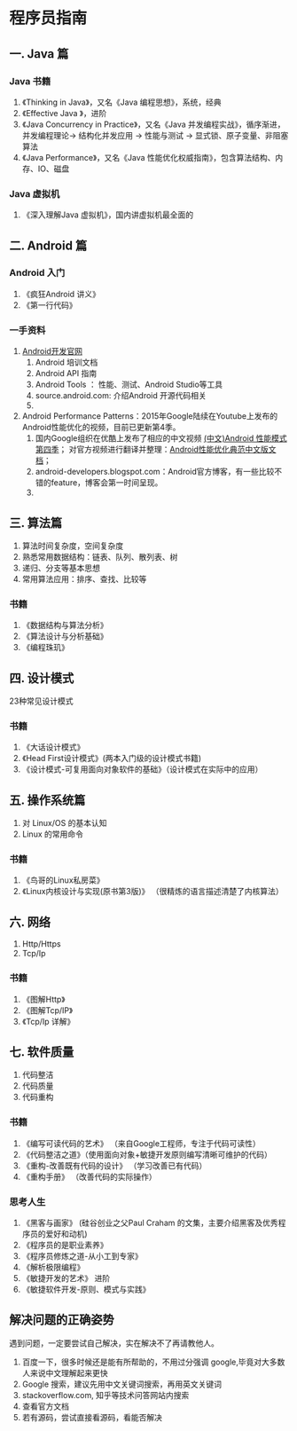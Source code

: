 # 程序员指南
## 一. Java 篇
### Java 书籍
1. 《Thinking in Java》，又名《Java 编程思想》，系统，经典
2. 《Effective Java 》，进阶
3. 《Java Concurrency in Practice》，又名《Java 并发编程实战》，循序渐进，并发编程理论-> 结构化并发应用 -> 性能与测试 -> 显式锁、原子变量、非阻塞算法
4. 《Java Performance》，又名《Java 性能优化权威指南》，包含算法结构、内存、IO、磁盘


### Java 虚拟机
1. 《深入理解Java 虚拟机》，国内讲虚拟机最全面的

## 二. Android 篇
### Android 入门
1. 《疯狂Android 讲义》
2. 《第一行代码》


### 一手资料
1. [Android开发官网](developer.android.com)
    1. Android 培训文档 
    2. Android API 指南
    3. Android Tools ： 性能、测试、Android Studio等工具
    4. source.android.com: 介绍Android 开源代码相关
    5. 
2. Android Performance Patterns：2015年Google陆续在Youtube上发布的Android性能优化的视频，目前已更新第4季。
    1. 国内Google组织在优酷上发布了相应的中文视频 [(中文)Android 性能模式 第四季](http://v.youku.com/v_show/id_XMTUyMTM0MzgyNA==.html?f=26946827)；
对官方视频进行翻译并整理：[Android性能优化典范中文版文档](http://hukai.me/)；
    2. android-developers.blogspot.com：Android官方博客，有一些比较不错的feature，博客会第一时间呈现。
    3. 

## 三. 算法篇
1. 算法时间复杂度，空间复杂度
2. 熟悉常用数据结构：链表、队列、散列表、树
3. 递归、分支等基本思想
4. 常用算法应用：排序、查找、比较等

### 书籍
1. 《数据结构与算法分析》
2. 《算法设计与分析基础》
3. 《编程珠玑》

## 四. 设计模式
23种常见设计模式
### 书籍
1. 《大话设计模式》
2. 《Head First设计模式》(两本入门级的设计模式书籍)
3. 《设计模式-可复用面向对象软件的基础》（设计模式在实际中的应用）

## 五. 操作系统篇
1. 对 Linux/OS 的基本认知
2. Linux 的常用命令
### 书籍
1. 《鸟哥的Linux私房菜》
2. 《Linux内核设计与实现(原书第3版)》 （很精炼的语言描述清楚了内核算法）

## 六. 网络
1. Http/Https
2. Tcp/Ip

### 书籍
1. 《图解Http》
2. 《图解Tcp/IP》
3. 《Tcp/Ip 详解》

## 七. 软件质量
1. 代码整洁
2. 代码质量
3. 代码重构

### 书籍
1. 《编写可读代码的艺术》 （来自Google工程师，专注于代码可读性）
2. 《代码整洁之道》（使用面向对象+敏捷开发原则编写清晰可维护的代码）
3. 《重构-改善既有代码的设计》 （学习改善已有代码）
4. 《重构手册》 （改善代码的实际操作）

### 思考人生
1. 《黑客与画家》 (硅谷创业之父Paul Craham 的文集，主要介绍黑客及优秀程序员的爱好和动机)
2. 《程序员的是职业素养》
3. 《程序员修炼之道-从小工到专家》
4. 《解析极限编程》
5. 《敏捷开发的艺术》
进阶
6. 《敏捷软件开发-原则、模式与实践》

## 解决问题的正确姿势
遇到问题，一定要尝试自己解决，实在解决不了再请教他人。
1. 百度一下，很多时候还是能有所帮助的，不用过分强调 google,毕竟对大多数人来说中文理解起来更快
2. Google 搜索，建议先用中文关键词搜索，再用英文关键词
3. stackoverflow.com, 知乎等技术问答网站内搜索
4. 查看官方文档
5. 若有源码，尝试直接看源码，看能否解决
